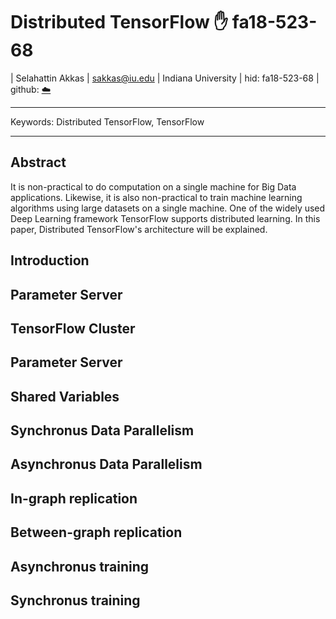 # Distributed TensorFlow :hand: fa18-523-68

| Selahattin Akkas
| sakkas@iu.edu
| Indiana University
| hid: fa18-523-68
| github: [:cloud:](https://github.com/cloudmesh-community/fa18-523-68/blob/master/paper/paper.md)

---

Keywords: Distributed TensorFlow, TensorFlow

---

## Abstract

It is non-practical to do computation on a single machine for Big Data applications. Likewise, it is also non-practical to train machine learning algorithms using large datasets on a single machine. One of the widely used Deep Learning framework TensorFlow supports distributed learning. In this paper, Distributed TensorFlow's architecture will be explained. 

## Introduction

## Parameter Server

## TensorFlow Cluster

## Parameter Server

## Shared Variables

## Synchronus Data Parallelism

## Asynchronus Data Parallelism

## In-graph replication

## Between-graph replication

## Asynchronus training

## Synchronus training

